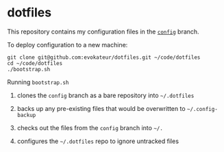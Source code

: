 # dotfiles

This repository contains my configuration files in the [`config`](https://github.com/evokateur/dotfiles/tree/config) branch.

To deploy configuration to a new machine:

```shell
git clone git@github.com:evokateur/dotfiles.git ~/code/dotfiles
cd ~/code/dotfiles
./bootstrap.sh
```

Running `bootstrap.sh`

1. clones the `config` branch as a bare repository into `~/.dotfiles`

2. backs up any pre-existing files that would be overwritten to `~/.config-backup`

3. checks out the files from the `config` branch into `~/.`

4. configures the `~/.dotfiles` repo to ignore untracked files
